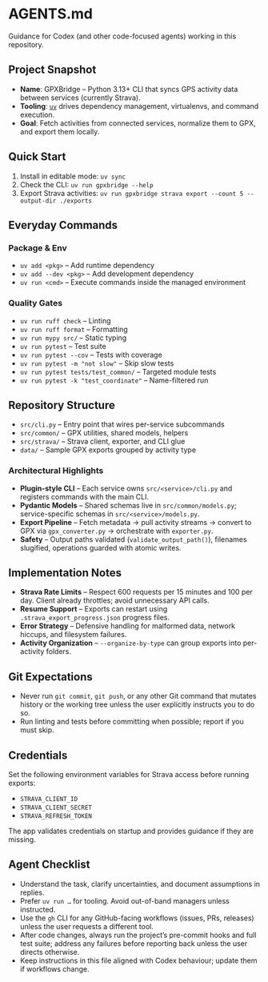# AGENTS.md

Guidance for Codex (and other code-focused agents) working in this repository.

## Project Snapshot
- **Name**: GPXBridge – Python 3.13+ CLI that syncs GPS activity data between services (currently Strava).
- **Tooling**: [`uv`](https://github.com/astral-sh/uv) drives dependency management, virtualenvs, and command execution.
- **Goal**: Fetch activities from connected services, normalize them to GPX, and export them locally.

## Quick Start
1. Install in editable mode: `uv sync`
2. Check the CLI: `uv run gpxbridge --help`
3. Export Strava activities: `uv run gpxbridge strava export --count 5 --output-dir ./exports`

## Everyday Commands
### Package & Env
- `uv add <pkg>` – Add runtime dependency
- `uv add --dev <pkg>` – Add development dependency
- `uv run <cmd>` – Execute commands inside the managed environment

### Quality Gates
- `uv run ruff check` – Linting
- `uv run ruff format` – Formatting
- `uv run mypy src/` – Static typing
- `uv run pytest` – Test suite
- `uv run pytest --cov` – Tests with coverage
- `uv run pytest -m "not slow"` – Skip slow tests
- `uv run pytest tests/test_common/` – Targeted module tests
- `uv run pytest -k "test_coordinate"` – Name-filtered run

## Repository Structure
- `src/cli.py` – Entry point that wires per-service subcommands
- `src/common/` – GPX utilities, shared models, helpers
- `src/strava/` – Strava client, exporter, and CLI glue
- `data/` – Sample GPX exports grouped by activity type

### Architectural Highlights
- **Plugin-style CLI** – Each service owns `src/<service>/cli.py` and registers commands with the main CLI.
- **Pydantic Models** – Shared schemas live in `src/common/models.py`; service-specific schemas in `src/<service>/models.py`.
- **Export Pipeline** – Fetch metadata → pull activity streams → convert to GPX via `gpx_converter.py` → orchestrate with `exporter.py`.
- **Safety** – Output paths validated (`validate_output_path()`), filenames slugified, operations guarded with atomic writes.

## Implementation Notes
- **Strava Rate Limits** – Respect 600 requests per 15 minutes and 100 per day. Client already throttles; avoid unnecessary API calls.
- **Resume Support** – Exports can restart using `.strava_export_progress.json` progress files.
- **Error Strategy** – Defensive handling for malformed data, network hiccups, and filesystem failures.
- **Activity Organization** – `--organize-by-type` can group exports into per-activity folders.

## Git Expectations
- Never run `git commit`, `git push`, or any other Git command that mutates history or the working tree unless the user explicitly instructs you to do so.
- Run linting and tests before committing when possible; report if you must skip.

## Credentials
Set the following environment variables for Strava access before running exports:
- `STRAVA_CLIENT_ID`
- `STRAVA_CLIENT_SECRET`
- `STRAVA_REFRESH_TOKEN`

The app validates credentials on startup and provides guidance if they are missing.

## Agent Checklist
- Understand the task, clarify uncertainties, and document assumptions in replies.
- Prefer `uv run …` for tooling. Avoid out-of-band managers unless instructed.
- Use the `gh` CLI for any GitHub-facing workflows (issues, PRs, releases) unless the user requests a different tool.
- After code changes, always run the project’s pre-commit hooks and full test suite; address any failures before reporting back unless the user directs otherwise.
- Keep instructions in this file aligned with Codex behaviour; update them if workflows change.
